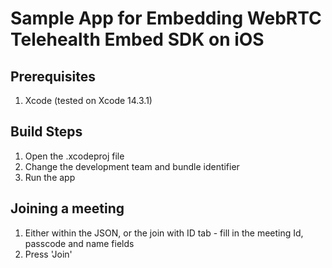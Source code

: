 # Sample App for Embedding WebRTC Telehealth Embed SDK on iOS

## Prerequisites
1) Xcode (tested on Xcode 14.3.1) 

## Build Steps
1) Open the .xcodeproj file
2) Change the development team and bundle identifier
3) Run the app

## Joining a meeting
1) Either within the JSON, or the join with ID tab - fill in the meeting Id, passcode and name fields
2) Press 'Join'

